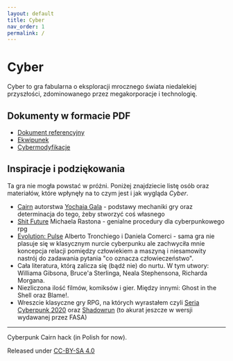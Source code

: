 ```yaml
---
layout: default
title: Cyber
nav_order: 1
permalink: /
---
```


# Cyber

Cyber to gra fabularna o eksploracji mrocznego świata niedalekiej przyszłości, zdominowanego przez megakorporacje i technologię.

## Dokumenty w formacie PDF

- [Dokument referencyjny](pdf/srd.pdf)
- [Ekwipunek](pdf/equipment.pdf)
- [Cybermodyfikacje](pdf/cybermod.pdf)

## Inspiracje i podziękowania

Ta gra nie mogła powstać w próżni. Poniżej znajdziecie listę osób oraz materiałów, które wpłynęły na to czym jest i jak wygląda *Cyber*.

- [Cairn](https://cairnrpg.com) autorstwa [Yochaia Gala](https://newschoolrevolution.com/) - podstawy mechaniki gry oraz determinacja do tego, żeby stworzyć coś własnego
- [Shit Future](http://lizardmandiaries.blogspot.com/2020/04/shit-future-d6-cyberpunk.html) Michaela Rastona - genialne procedury dla cyberpunkowego rpg
- [Evolution: Pulse](https://www.blackbox-games.com/progetti/evolution-pulse/) Alberto Tronchiego i Daniela Comerci - sama gra nie plasuje się w klasycznym nurcie cyberpunku ale zachwyciła mnie koncepcja relacji pomiędzy człowiekiem a maszyną i niesamowity nastrój do zadawania pytania "co oznacza człowieczeństwo".
- Cała literatura, którą zalicza się (bądź nie) do nurtu. W tym utwory: Williama Gibsona, Bruce'a Sterlinga, Neala Stephensona, Richarda Morgana.
- Niezliczona ilość filmów, komiksów i gier. Między innymi: Ghost in the Shell oraz Blame!.
- Wreszcie klasyczne gry RPG, na których wyrastałem czyli [Seria Cyberpunk 2020](https://rtalsoriangames.com/cyberpunk/) oraz [Shadowrun](https://www.catalystgamelabs.com/brands/shadowrun) (to akurat jeszcze w wersji wydawanej przez FASA)

<!-- Nie zabrakło też kilku "współgraczy", którzy cierpliwie przeglądali te materiały i wspomogli mnie swoimi uwagami:



Dziękuję Wam wszystkim :) -->

---

Cyberpunk Cairn hack (in Polish for now).

Released under [CC-BY-SA 4.0](https://creativecommons.org/licenses/by-sa/4.0/)
